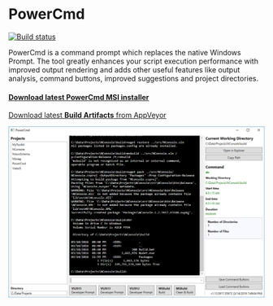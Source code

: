 # PowerCmd

[![Build status](https://ci.appveyor.com/api/projects/status/0w2ypoe5nupkb7ow?svg=true)](https://ci.appveyor.com/project/rsuter/powercmd)

PowerCmd is a command prompt which replaces the native Windows Prompt. The tool greatly enhances your script execution performance with improved output rendering and adds other useful features like output analysis, command buttons, improved suggestions and project directories. 

#### [Download latest PowerCmd MSI installer](http://rsuter.com/Projects/PowerCmd/installer.php)

[Download latest **Build Artifacts** from AppVeyor](https://ci.appveyor.com/project/rsuter/powercmd/build/artifacts)

![](assets/Screenshot.png)
